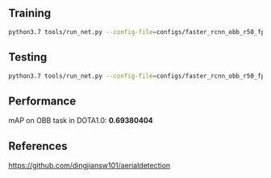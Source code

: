 ## Training
```sh
python3.7 tools/run_net.py --config-file=configs/faster_rcnn_obb_r50_fpn_1x_dota.py --task=train
```

## Testing
```sh
python3.7 tools/run_net.py --config-file=configs/faster_rcnn_obb_r50_fpn_1x_dota.py --task=test
```

## Performance
mAP on OBB task in DOTA1.0: <b>0.69380404</b>

## References
https://github.com/dingjiansw101/aerialdetection
